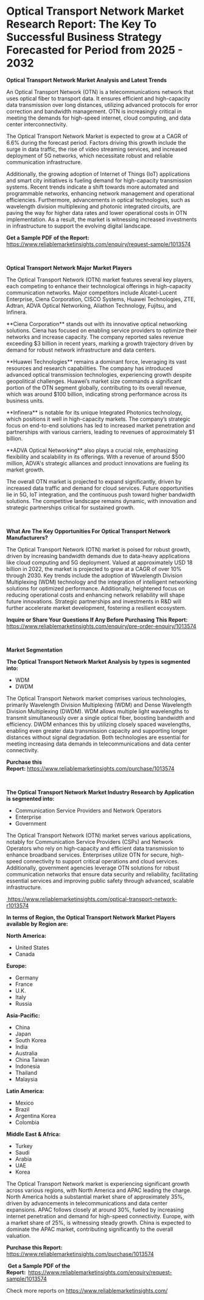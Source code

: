 <p><h1>Optical Transport Network Market Research Report: The Key To Successful Business Strategy Forecasted for Period from 2025 - 2032</h1></p><p><strong>Optical Transport Network Market Analysis and Latest Trends</strong></p>
<p><p>An Optical Transport Network (OTN) is a telecommunications network that uses optical fiber to transport data. It ensures efficient and high-capacity data transmission over long distances, utilizing advanced protocols for error correction and bandwidth management. OTN is increasingly critical in meeting the demands for high-speed internet, cloud computing, and data center interconnectivity.</p><p>The Optical Transport Network Market is expected to grow at a CAGR of 6.6% during the forecast period. Factors driving this growth include the surge in data traffic, the rise of video streaming services, and increased deployment of 5G networks, which necessitate robust and reliable communication infrastructure. </p><p>Additionally, the growing adoption of Internet of Things (IoT) applications and smart city initiatives is fueling demand for high-capacity transmission systems. Recent trends indicate a shift towards more automated and programmable networks, enhancing network management and operational efficiencies. Furthermore, advancements in optical technologies, such as wavelength division multiplexing and photonic integrated circuits, are paving the way for higher data rates and lower operational costs in OTN implementation. As a result, the market is witnessing increased investments in infrastructure to support the evolving digital landscape.</p></p>
<p><strong>Get a Sample PDF of the Report:&nbsp;</strong> <a href="https://www.reliablemarketinsights.com/enquiry/request-sample/1013574?utm_campaign=1166&utm_medium=2&utm_source=Github&utm_content=ia&utm_term=06032025&utm_id=optical-transport-network">https://www.reliablemarketinsights.com/enquiry/request-sample/1013574</a></p>
<p>&nbsp;</p>
<p><strong>Optical Transport Network Major Market Players</strong></p>
<p><p>The Optical Transport Network (OTN) market features several key players, each competing to enhance their technological offerings in high-capacity communication networks. Major competitors include Alcatel-Lucent Enterprise, Ciena Corporation, CISCO Systems, Huawei Technologies, ZTE, Adtran, ADVA Optical Networking, Aliathon Technology, Fujitsu, and Infinera.</p><p>**Ciena Corporation** stands out with its innovative optical networking solutions. Ciena has focused on enabling service providers to optimize their networks and increase capacity. The company reported sales revenue exceeding $3 billion in recent years, marking a growth trajectory driven by demand for robust network infrastructure and data centers.</p><p>**Huawei Technologies** remains a dominant force, leveraging its vast resources and research capabilities. The company has introduced advanced optical transmission technologies, experiencing growth despite geopolitical challenges. Huawei’s market size commands a significant portion of the OTN segment globally, contributing to its overall revenue, which was around $100 billion, indicating strong performance across its business units.</p><p>**Infinera** is notable for its unique Integrated Photonics technology, which positions it well in high-capacity markets. The company’s strategic focus on end-to-end solutions has led to increased market penetration and partnerships with various carriers, leading to revenues of approximately $1 billion.</p><p>**ADVA Optical Networking** also plays a crucial role, emphasizing flexibility and scalability in its offerings. With a revenue of around $500 million, ADVA's strategic alliances and product innovations are fueling its market growth.</p><p>The overall OTN market is projected to expand significantly, driven by increased data traffic and demand for cloud services. Future opportunities lie in 5G, IoT integration, and the continuous push toward higher bandwidth solutions. The competitive landscape remains dynamic, with innovation and strategic partnerships critical for sustained growth.</p></p>
<p>&nbsp;</p>
<p><strong>What Are The Key Opportunities For Optical Transport Network Manufacturers?</strong></p>
<p><p>The Optical Transport Network (OTN) market is poised for robust growth, driven by increasing bandwidth demands due to data-heavy applications like cloud computing and 5G deployment. Valued at approximately USD 18 billion in 2022, the market is projected to grow at a CAGR of over 10% through 2030. Key trends include the adoption of Wavelength Division Multiplexing (WDM) technology and the integration of intelligent networking solutions for optimized performance. Additionally, heightened focus on reducing operational costs and enhancing network reliability will shape future innovations. Strategic partnerships and investments in R&D will further accelerate market development, fostering a resilient ecosystem.</p></p>
<p><strong>Inquire or Share Your Questions If Any Before Purchasing This Report:</strong> <a href="https://www.reliablemarketinsights.com/enquiry/pre-order-enquiry/1013574?utm_campaign=1166&utm_medium=2&utm_source=Github&utm_content=ia&utm_term=06032025&utm_id=optical-transport-network">https://www.reliablemarketinsights.com/enquiry/pre-order-enquiry/1013574</a></p>
<p>&nbsp;</p>
<p><strong>Market Segmentation</strong></p>
<p><strong>The Optical Transport Network Market Analysis by types is segmented into:</strong></p>
<p><ul><li>WDM</li><li>DWDM</li></ul></p>
<p><p>The Optical Transport Network market comprises various technologies, primarily Wavelength Division Multiplexing (WDM) and Dense Wavelength Division Multiplexing (DWDM). WDM allows multiple light wavelengths to transmit simultaneously over a single optical fiber, boosting bandwidth and efficiency. DWDM enhances this by utilizing closely spaced wavelengths, enabling even greater data transmission capacity and supporting longer distances without signal degradation. Both technologies are essential for meeting increasing data demands in telecommunications and data center connectivity.</p></p>
<p><strong>Purchase this Report:&nbsp;</strong><a href="https://www.reliablemarketinsights.com/purchase/1013574?utm_campaign=1166&utm_medium=2&utm_source=Github&utm_content=ia&utm_term=06032025&utm_id=optical-transport-network">https://www.reliablemarketinsights.com/purchase/1013574</a></p>
<p>&nbsp;</p>
<p><strong>The Optical Transport Network Market Industry Research by Application is segmented into:</strong></p>
<p><ul><li>Communication Service Providers and Network Operators</li><li>Enterprise</li><li>Government</li></ul></p>
<p><p>The Optical Transport Network (OTN) market serves various applications, notably for Communication Service Providers (CSPs) and Network Operators who rely on high-capacity and efficient data transmission to enhance broadband services. Enterprises utilize OTN for secure, high-speed connectivity to support critical operations and cloud services. Additionally, government agencies leverage OTN solutions for robust communication networks that ensure data security and reliability, facilitating essential services and improving public safety through advanced, scalable infrastructure.</p></p>
<p><a href="https://www.reliablemarketinsights.com/optical-transport-network-r1013574?utm_campaign=1166&utm_medium=2&utm_source=Github&utm_content=ia&utm_term=06032025&utm_id=optical-transport-network">&nbsp;https://www.reliablemarketinsights.com/optical-transport-network-r1013574</a></p>
<p><strong>In terms of Region, the Optical Transport Network Market Players available by Region are:</strong></p>
<p>
    <p> <strong> North America: </strong>
        <ul>
            <li>United States</li>
            <li>Canada</li>
        </ul>
        </p> 
    <p> <strong> Europe: </strong>
        <ul>
            <li>Germany</li>
            <li>France</li>
            <li>U.K.</li>
            <li>Italy</li>
            <li>Russia</li>
        </ul>
        </p> 
    <p> <strong> Asia-Pacific: </strong>
        <ul>
            <li>China</li>
            <li>Japan</li>
            <li>South Korea</li>
            <li>India</li>
            <li>Australia</li>
            <li>China Taiwan</li>
            <li>Indonesia</li>
            <li>Thailand</li>
            <li>Malaysia</li>
        </ul>
        </p> 
    <p> <strong> Latin America: </strong>
        <ul>
            <li>Mexico</li>
            <li>Brazil</li>
            <li>Argentina Korea</li>
            <li>Colombia</li>
        </ul>
        </p> 
    <p> <strong> Middle East & Africa: </strong>
        <ul>
            <li>Turkey</li>
            <li>Saudi</li>
            <li>Arabia</li>
            <li>UAE</li>
            <li>Korea</li>
        </ul>
    </p>
    </p>
<p><p>The Optical Transport Network market is experiencing significant growth across various regions, with North America and APAC leading the charge. North America holds a substantial market share of approximately 35%, driven by advancements in telecommunications and data center expansions. APAC follows closely at around 30%, fueled by increasing internet penetration and demand for high-speed connectivity. Europe, with a market share of 25%, is witnessing steady growth. China is expected to dominate the APAC market, contributing significantly to the overall valuation.</p></p>
<p><strong>Purchase this Report: </strong><a href="https://www.reliablemarketinsights.com/purchase/1013574?utm_campaign=1166&utm_medium=2&utm_source=Github&utm_content=ia&utm_term=06032025&utm_id=optical-transport-network">https://www.reliablemarketinsights.com/purchase/1013574</a></p>
<p>&nbsp;<strong>Get a Sample PDF of the Report:&nbsp;&nbsp;</strong><a href="https://www.reliablemarketinsights.com/enquiry/request-sample/1013574?utm_campaign=1166&utm_medium=2&utm_source=Github&utm_content=ia&utm_term=06032025&utm_id=optical-transport-network">https://www.reliablemarketinsights.com/enquiry/request-sample/1013574</a></p>
<p><strong></strong></p>
<p>Check more reports on <a href="https://www.reliablemarketinsights.com/?utm_campaign=1166&utm_medium=2&utm_source=Github&utm_content=ia&utm_term=06032025&utm_id=optical-transport-network">https://www.reliablemarketinsights.com/</a></p>